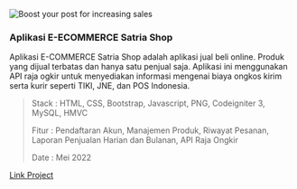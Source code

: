 ![Boost your post for increasing sales](/images/portfolio/screenshoot_ecommerce1.png)

### Aplikasi E-ECOMMERCE Satria Shop

Aplikasi E-COMMERCE Satria Shop adalah aplikasi jual beli online. Produk yang dijual terbatas dan hanya satu penjual saja. Aplikasi ini menggunakan API raja ogkir untuk menyediakan informasi mengenai biaya ongkos kirim serta kurir seperti TIKI, JNE, dan POS Indonesia.

> Stack : HTML, CSS, Bootstrap, Javascript, PNG, Codeigniter 3, MySQL, HMVC
> 
> Fitur : Pendaftaran Akun, Manajemen Produk, Riwayat Pesanan, Laporan Penjualan Harian dan Bulanan, API Raja Ongkir
> 
> Date : Mei 2022

<a href="https://github.com/hendryas/ecommerce-satriashop" className="btn btn-primary" target='_blank'>Link Project</a>
